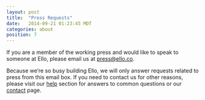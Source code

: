 ```yaml
---
layout: post
title:  "Press Requests"
date:   2014-09-21 01:23:45 MDT
categories: about
position: 7
---
```


If you are a member of the working press and would like to speak to someone at Ello, please email us at press@ello.co.

Because we’re so busy building Ello, we will only answer requests related to press from this email box. If you need to contact us for other reasons, please visit our [help](https://ello.co/wtf/) section for answers to common questions or our [contact](https://ello.co/wtf/help/contact-ello/) page.
